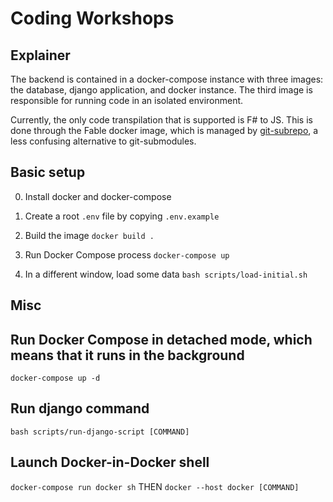 # Coding Workshops

## Explainer

The backend is contained in a docker-compose instance with three images: the database, django application, and docker instance. The third image is responsible for running code in an isolated environment.

Currently, the only code transpilation that is supported is F# to JS. This is done through the Fable docker image, which is managed by [git-subrepo](https://github.com/ingydotnet/git-subrepo), a less confusing alternative to git-submodules.


## Basic setup
0. Install docker and docker-compose

1. Create a root `.env` file by copying `.env.example`

2. Build the image
`docker build .`

3. Run Docker Compose process
`docker-compose up`

4. In a different window, load some data
`bash scripts/load-initial.sh`


## Misc

## Run Docker Compose in detached mode, which means that it runs in the background
`docker-compose up -d`

## Run django command
`bash scripts/run-django-script [COMMAND]`

## Launch Docker-in-Docker shell
`docker-compose run docker sh`
THEN
`docker --host docker [COMMAND]`
